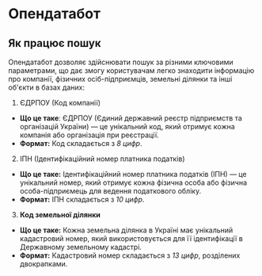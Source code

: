 # Опендатабот

## Як працює пошук

Опендатабот дозволяє здійснювати пошук за різними ключовими параметрами, що дає змогу користувачам легко знаходити інформацію про компанії, фізичних осіб-підприємців, земельні ділянки та інші об'єкти в базах даних:

1. ЄДРПОУ (Код компанії)

- **Що це таке**: ЄДРПОУ (Єдиний державний реєстр підприємств та організацій України) — це унікальний код, який отримує кожна компанія або організація при реєстрації.
- **Формат:** Код складається з _8 цифр_.

2. ІПН (Ідентифікаційний номер платника податків)

- **Що це таке:** Ідентифікаційний номер платника податків (ІПН) — це унікальний номер, який отримує кожна фізична особа або фізична особа-підприємець для ведення податкового обліку.
- **Формат:** ІПН складається з _10 цифр_.

3. **Код земельної ділянки**

- **Що це таке:** Кожна земельна ділянка в Україні має унікальний кадастровий номер, який використовується для її ідентифікації в Державному земельному кадастрі.
- **Формат:** Кадастровий номер складається з _13 цифр_, розділених двокрапками.
